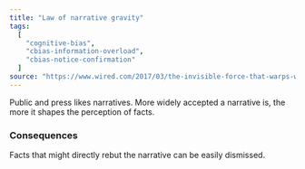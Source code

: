 ```yaml
---
title: "Law of narrative gravity"
tags:
  [
    "cognitive-bias",
    "cbias-information-overload",
    "cbias-notice-confirmation"
  ]
source: "https://www.wired.com/2017/03/the-invisible-force-that-warps-what-you-read-in-the-news/"
---
```


Public and press likes narratives. More widely accepted a narrative is, the more it shapes the perception of facts.

### Consequences

Facts that might directly rebut the narrative can be easily dismissed.

